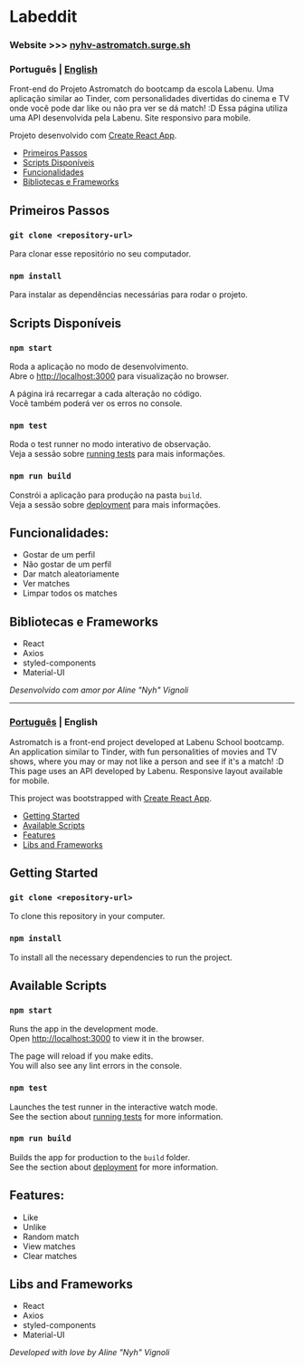 <a name="languages"></a>
# Labeddit

### Website >>> [nyhv-astromatch.surge.sh](http://nyhv-astromatch.surge.sh/)

<a id="pt-readme"></a>
### Português | [English](#en-readme)
Front-end do Projeto Astromatch do bootcamp da escola Labenu.
Uma aplicação similar ao Tinder, com personalidades divertidas do cinema e TV onde você pode dar like ou não pra ver se dá match! :D
Essa página utiliza uma API desenvolvida pela Labenu.
Site responsivo para mobile.

Projeto desenvolvido com [Create React App](https://github.com/facebook/create-react-app).

<a name="pt-menu"></a>
- [Primeiros Passos](#primeiros-passos)
- [Scripts Disponíveis](#pt-scripts)
- [Funcionalidades](#funcionalidades)
- [Bibliotecas e Frameworks](#bibliotecas)

<a id="primeiros-passos"></a>
## Primeiros Passos

### `git clone <repository-url>`

Para clonar esse repositório no seu computador.

### `npm install`

Para instalar as dependências necessárias para rodar o projeto.

<a id="pt-scripts"></a>
## Scripts Disponíveis

### `npm start`

Roda a aplicação no modo de desenvolvimento.\
Abre o [http://localhost:3000](http://localhost:3000) para visualização no browser.

A página irá recarregar a cada alteração no código.\
Você também poderá ver os erros no console.

### `npm test`

Roda o test runner no modo interativo de observação.\
Veja a sessão sobre [running tests](https://facebook.github.io/create-react-app/docs/running-tests) para mais informações.
 
### `npm run build`

Constrói a aplicação para produção na pasta `build`.\
Veja a sessão sobre [deployment](https://facebook.github.io/create-react-app/docs/deployment) para mais informações.

<a id="funcionalidades"></a>
## Funcionalidades:
* Gostar de um perfil
* Não gostar de um perfil
* Dar match aleatoriamente
* Ver matches
* Limpar todos os matches

<a id="bibliotecas"></a>
## Bibliotecas e Frameworks
* React
* Axios
* styled-components
* Material-UI


*Desenvolvido com amor por Aline "Nyh" Vignoli*

---

<a id="en-readme"></a>
### [Português](#pt-readme) | English
Astromatch is a front-end project developed at Labenu School bootcamp.
An application similar to Tinder, with fun personalities of movies and TV shows, where you may or may not like a person and see if it's a match! :D
This page uses an API developed by Labenu.
Responsive layout available for mobile.

This project was bootstrapped with [Create React App](https://github.com/facebook/create-react-app).

<a name="menu"></a>
- [Getting Started](#getting-started)
- [Available Scripts](#scripts)
- [Features](#features)
- [Libs and Frameworks](#libs)

<a id="getting-started"></a>
## Getting Started

### `git clone <repository-url>`

To clone this repository in your computer.

### `npm install`

To install all the necessary dependencies to run the project.

<a id="scripts"></a>
## Available Scripts

### `npm start`

Runs the app in the development mode.\
Open [http://localhost:3000](http://localhost:3000) to view it in the browser.

The page will reload if you make edits.\
You will also see any lint errors in the console.

### `npm test`

Launches the test runner in the interactive watch mode.\
See the section about [running tests](https://facebook.github.io/create-react-app/docs/running-tests) for more information.

### `npm run build`

Builds the app for production to the `build` folder.\
See the section about [deployment](https://facebook.github.io/create-react-app/docs/deployment) for more information.

<a id="features"></a>
## Features:
* Like
* Unlike
* Random match
* View matches
* Clear matches

<a id="libs"></a>
## Libs and Frameworks
* React
* Axios
* styled-components
* Material-UI


*Developed with love by Aline "Nyh" Vignoli*
